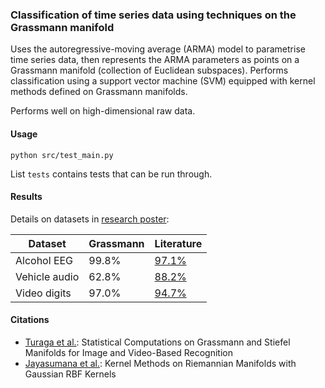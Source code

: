 ### Classification of time series data using techniques on the Grassmann manifold

Uses the autoregressive-moving average (ARMA) model to parametrise time series data, then represents
the ARMA parameters as points on a Grassmann manifold (collection of Euclidean subspaces). Performs
classification using a support vector machine (SVM) equipped with kernel methods defined on
Grassmann manifolds.

Performs well on high-dimensional raw data.

#### Usage

```
python src/test_main.py
```

List `tests` contains tests that can be run through.

#### Results

Details on datasets in [research
poster](https://github.com/adamguos/manifold/blob/master/poster/poster_final.pdf):

| Dataset       | Grassmann | Literature                                            |
| ------------- | --------- | ----------------------------------------------------- |
| Alcohol EEG   | 99.8%     | [97.1%](https://doi.org/10.1007/s10489-017-1042-9)    |
| Vehicle audio | 62.8%     | [88.2%](http://arxiv.org/abs/1705.09869)              |
| Video digits  | 97.0%     | [94.7%](https://doi.org/10.1007/978-0-8176-8095-4_11) |

#### Citations

- [Turaga et al.](https://doi.org/10.1109/TPAMI.2011.52): Statistical Computations on Grassmann and
  Stiefel Manifolds for Image and Video-Based Recognition
- [Jayasumana et al.](https://doi.org/10.1109/TPAMI.2015.2414422): Kernel Methods on Riemannian
  Manifolds with Gaussian RBF Kernels
